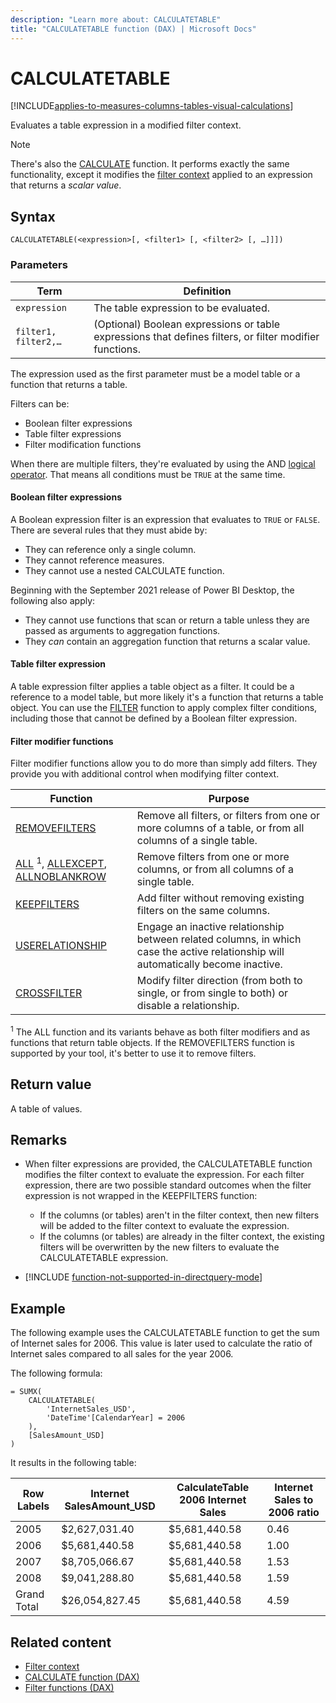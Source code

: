 ```yaml
---
description: "Learn more about: CALCULATETABLE"
title: "CALCULATETABLE function (DAX) | Microsoft Docs"
---
```

# CALCULATETABLE

[!INCLUDE[applies-to-measures-columns-tables-visual-calculations](includes/applies-to-measures-columns-tables-visual-calculations.md)]

Evaluates a table expression in a modified filter context.

> [!NOTE]
> There's also the [CALCULATE](calculate-function-dax.md) function. It performs exactly the same functionality, except it modifies the [filter context](dax-overview.md#filter-context) applied to an expression that returns a _scalar value_.
>
>

## Syntax  

```dax
CALCULATETABLE(<expression>[, <filter1> [, <filter2> [, …]]])
```

### Parameters

|Term|Definition|  
|--------|--------------|  
|`expression`|The table expression to be evaluated.|
|`filter1, filter2,…`|(Optional) Boolean expressions or table expressions that defines filters, or filter modifier functions.|

The expression used as the first parameter must be a model table or a function that returns a table.

Filters can be:

- Boolean filter expressions
- Table filter expressions
- Filter modification functions

When there are multiple filters, they're evaluated by using the AND [logical operator](dax-operator-reference.md#logical-operators). That means all conditions must be `TRUE` at the same time.

#### Boolean filter expressions

A Boolean expression filter is an expression that evaluates to `TRUE` or `FALSE`. There are several rules that they must abide by:

- They can reference only a single column.
- They cannot reference measures.
- They cannot use a nested CALCULATE function.

Beginning with the September 2021 release of Power BI Desktop, the following also apply:

- They cannot use functions that scan or return a table unless they are passed as arguments to aggregation functions.
- They *can* contain an aggregation function that returns a scalar value.

#### Table filter expression

A table expression filter applies a table object as a filter. It could be a reference to a model table, but more likely it's a function that returns a table object. You can use the [FILTER](filter-function-dax.md) function to apply complex filter conditions, including those that cannot be defined by a Boolean filter expression.

#### Filter modifier functions

Filter modifier functions allow you to do more than simply add filters. They provide you with additional control when modifying filter context.

|Function|Purpose|
|--------|--------------|
|[REMOVEFILTERS](removefilters-function-dax.md)|Remove all filters, or filters from one or more columns of a table, or from all columns of a single table.|
|[ALL](all-function-dax.md) <sup>1</sup>, [ALLEXCEPT](allexcept-function-dax.md), [ALLNOBLANKROW](allnoblankrow-function-dax.md)|Remove filters from one or more columns, or from all columns of a single table.|
|[KEEPFILTERS](keepfilters-function-dax.md)|Add filter without removing existing filters on the same columns.|
|[USERELATIONSHIP](userelationship-function-dax.md)|Engage an inactive relationship between related columns, in which case the active relationship will automatically become inactive.|
|[CROSSFILTER](crossfilter-function-dax.md)|Modify filter direction (from both to single, or from single to both) or disable a relationship.|

<sup>1</sup> The ALL function and its variants behave as both filter modifiers and as functions that return table objects. If the REMOVEFILTERS function is supported by your tool, it's better to use it to remove filters.

## Return value

A table of values.

## Remarks

- When filter expressions are provided, the CALCULATETABLE function modifies the filter context to evaluate the expression. For each filter expression, there are two possible standard outcomes when the filter expression is not wrapped in the KEEPFILTERS function:
  - If the columns (or tables) aren't in the filter context, then new filters will be added to the filter context to evaluate the expression.
  - If the columns (or tables) are already in the filter context, the existing filters will be overwritten by the new filters to evaluate the CALCULATETABLE expression.

- [!INCLUDE [function-not-supported-in-directquery-mode](includes/function-not-supported-in-directquery-mode.md)]

## Example

The following example uses the CALCULATETABLE function to get the sum of Internet sales for 2006. This value is later used to calculate the ratio of Internet sales compared to all sales for the year 2006.  

The following formula:

```dax
= SUMX(
    CALCULATETABLE(
        'InternetSales_USD',
        'DateTime'[CalendarYear] = 2006
    ),
    [SalesAmount_USD]
)  
```

It results in the following table:

|Row Labels|Internet SalesAmount_USD|CalculateTable 2006 Internet Sales|Internet Sales to 2006 ratio|  
|--------------|-----------------------------|--------------------------------------|--------------------------------|  
|2005|$2,627,031.40|$5,681,440.58|0.46|  
|2006|$5,681,440.58|$5,681,440.58|1.00|  
|2007|$8,705,066.67|$5,681,440.58|1.53|  
|2008|$9,041,288.80|$5,681,440.58|1.59|  
|Grand Total|$26,054,827.45|$5,681,440.58|4.59|  

## Related content

- [Filter context](dax-overview.md#filter-context)
- [CALCULATE function (DAX)](calculate-function-dax.md)
- [Filter functions (DAX)](filter-functions-dax.md)
